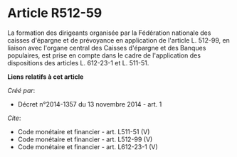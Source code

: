 # Article R512-59

La formation des dirigeants organisée par la Fédération nationale des caisses d'épargne et de prévoyance en application de
l'article L. 512-99, en liaison avec l'organe central des Caisses d'épargne et des Banques populaires, est prise en compte
dans le cadre de l'application des dispositions des articles L. 612-23-1 et L. 511-51.

**Liens relatifs à cet article**

_Créé par_:

  - Décret n°2014-1357 du 13 novembre 2014 - art. 1

_Cite_:

  - Code monétaire et financier - art. L511-51 (V)
  - Code monétaire et financier - art. L512-99 (V)
  - Code monétaire et financier - art. L612-23-1 (V)
